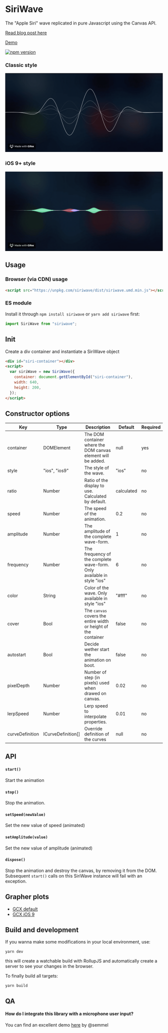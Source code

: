 # SiriWave

The "Apple Siri" wave replicated in pure Javascript using the Canvas API.

[Read blog post here](https://developers.caffeina.com/how-i-built-siriwavejs-library-maths-and-code-behind-6971497ae5c1)

[Demo](http://kopiro.github.io/siriwave)

[![npm version](https://badge.fury.io/js/siriwave.svg)](https://badge.fury.io/js/siriwave)

### Classic style

<img src="etc/classic.gif" />

### iOS 9+ style

<img src="etc/ios9.gif" />

## Usage

### Browser (via CDN) usage

```html
<script src="https://unpkg.com/siriwave/dist/siriwave.umd.min.js"></script>
```

### ES module

Install it through `npm install siriwave` or `yarn add siriwave` first:

```js
import SiriWave from "siriwave";
```

## Init

Create a div container and instantiate a SiriWave object

```html
<div id="siri-container"></div>
<script>
  var siriWave = new SiriWave({
    container: document.getElementById("siri-container"),
    width: 640,
    height: 200,
  });
</script>
```

## Constructor options

| Key             | Type               | Description                                                            | Default    | Required |
| --------------- | ------------------ | ---------------------------------------------------------------------- | ---------- | -------- |
| container       | DOMElement         | The DOM container where the DOM canvas element will be added.          | null       | yes      |
| style           | "ios", "ios9"      | The style of the wave.                                                 | "ios"      | no       |
| ratio           | Number             | Ratio of the display to use. Calculated by default.                    | calculated | no       |
| speed           | Number             | The speed of the animation.                                            | 0.2        | no       |
| amplitude       | Number             | The amplitude of the complete wave-form.                               | 1          | no       |
| frequency       | Number             | The frequency of the complete wave-form. Only available in style "ios" | 6          | no       |
| color           | String             | Color of the wave. Only available in style "ios"                       | "#fff"     | no       |
| cover           | Bool               | The `canvas` covers the entire width or height of the container        | false      | no       |
| autostart       | Bool               | Decide wether start the animation on boot.                             | false      | no       |
| pixelDepth      | Number             | Number of step (in pixels) used when drawed on canvas.                 | 0.02       | no       |
| lerpSpeed       | Number             | Lerp speed to interpolate properties.                                  | 0.01       | no       |
| curveDefinition | ICurveDefinition[] | Override definition of the curves                                      | null       | no       |

## API

#### `start()`

Start the animation

#### `stop()`

Stop the animation.

#### `setSpeed(newValue)`

Set the new value of speed (animated)

#### `setAmplitude(value)`

Set the new value of amplitude (animated)

#### `dispose()`

Stop the animation and destroy the canvas, by removing it from the DOM.
Subsequent `start()` calls on this SiriWave instance will fail with an exception.
## Grapher plots

- [GCX default](etc/gcx/default.gcx)
- [GCX iOS 9](etc/gcx/ios9.gcx)

## Build and development

If you wanna make some modifications in your local environment, use:

```
yarn dev
```

this will create a watchable build with RollupJS and automatically create a server to see your changes in the browser.

To finally build all targets:

```
yarn build
```

## QA

#### How do I integrate this library with a microphone user input?

You can find an excellent demo [here](https://jsitor.com/PPQtOp9Yp) by @semmel
